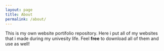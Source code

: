 ```yaml
---
layout: page
title: About
permalink: /about/
---
```



This is my own website portifolio repository. Here i put all of my websites that i made during my univesity life.
Feel **free** to download all of them and use as well!

